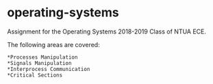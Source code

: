 # operating-systems
Assignment for the Operating Systems 2018-2019 Class of NTUA ECE.

The following areas are covered:

    *Processes Manipulation
    *Signals Manipulation
    *Interprocess Communication
    *Critical Sections
